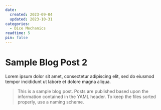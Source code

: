 ```yaml
---
date:
  created: 2023-09-04
  updated: 2023-10-31
categories:
  - Dice Mechanics
readtime: 5
pin: false
---
```


# Sample Blog Post 2

Lorem ipsum dolor sit amet, consectetur adipiscing elit, sed do eiusmod tempor incididunt ut labore et dolore magna aliqua.

>This is a sample blog post. Posts are published based upon the information contained in the YAML header. To keep the files sorted properly, use a naming scheme.

<!--Enter the file naming scheme here with a legend below-->